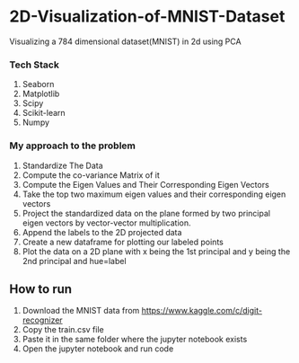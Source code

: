 # 2D-Visualization-of-MNIST-Dataset
Visualizing a 784 dimensional dataset(MNIST) in 2d using PCA

### Tech Stack

  1) Seaborn
  2) Matplotlib
  3) Scipy
  4) Scikit-learn
  5) Numpy

### My approach to the problem
  1) Standardize The Data 
  2) Compute the co-variance Matrix of it
  3) Compute the Eigen Values and Their Corresponding Eigen Vectors
  4) Take the top two maximum eigen values and their corresponding eigen vectors
  5) Project the standardized data on the plane formed by two principal eigen vectors by vector-vector multiplication.
  6) Append the labels to the 2D projected data
  6) Create a new dataframe for plotting our labeled points
  7) Plot the data on a 2D plane with x being the 1st principal and y being the 2nd principal and hue=label
  

## How to run

1) Download the MNIST data from https://www.kaggle.com/c/digit-recognizer
2) Copy the train.csv file
3) Paste it in the same folder where the jupyter notebook exists
4) Open the jupyter notebook and run code
